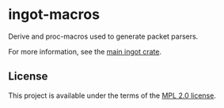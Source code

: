 # ingot-macros

Derive and proc-macros used to generate packet parsers.

For more information, see the [main ingot crate](https://docs.rs/ingot).

## License

This project is available under the terms of the [MPL 2.0 license](LICENSE).
